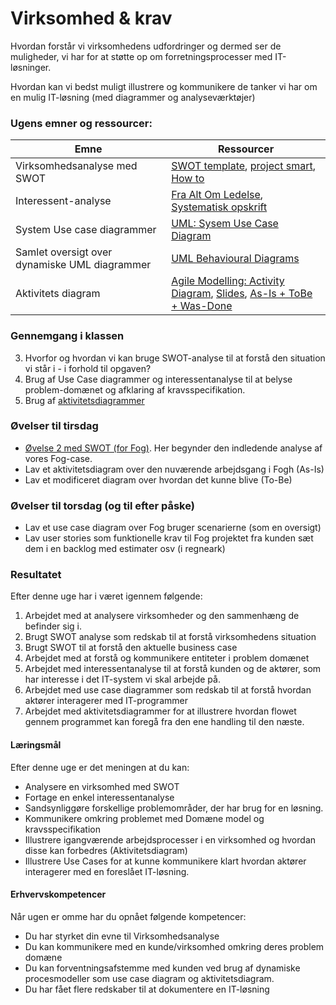 # Virksomhed & krav

Hvordan forstår vi virksomhedens udfordringer og dermed ser de muligheder, vi har for at støtte op om forretningsprocesser med IT-løsninger. 

Hvordan kan vi bedst muligt illustrere og kommunikere de tanker vi har om en mulig IT-løsning (med diagrammer og analyseværktøjer)

### Ugens emner og ressourcer:  

| Emne                                     | Ressourcer                               |
| --------------------------| ---------------------------------------- |
| Virksomhedsanalyse med SWOT| [SWOT template](https://docs.google.com/document/d/1dx_X541_HV2mQpov0UOZh4lDdvGmq-tSllhKzNhD0G8/edit?usp=sharing), [project smart](https://www.projectsmart.co.uk/swot-analysis.php), [How to](https://www.smartdraw.com/swot-analysis/) |
|Interessent-analyse| [Fra Alt Om Ledelse](https://altomledelse.dk/interessentanalyse/), [Systematisk opskrift](Interessentanalyse.pdf)|
| System Use case diagrammer               | [UML: Sysem Use Case Diagram](http://www.uml-diagrams.org/use-case-diagrams.html) |
| Samlet oversigt over dynamiske UML diagrammer | [UML Behavioural Diagrams](https://www.tutorialspoint.com/object_oriented_analysis_design/pdf/ooad_uml_behavioural_diagrams.pdf)|
| Aktivitets diagram        | [Agile Modelling: Activity Diagram](http://agilemodeling.com/style/activityDiagram.htm), [Slides](SWD_Lektion8_ActivityDiagrams.pdf), [As-Is + ToBe + Was-Done](activitydiagrams.md) |

### Gennemgang i klassen
3. Hvorfor og hvordan vi kan bruge SWOT-analyse til at forstå den situation vi står i - i forhold til opgaven?
4. Brug af Use Case diagrammer og interessentanalyse til at belyse problem-domænet og afklaring af kravsspecifikation.
5. Brug af [aktivitetsdiagrammer](SWD_Lektion8_ActivityDiagrams.pdf)


### Øvelser til tirsdag

- [Øvelse 2 med SWOT (for Fog)](fogcase.md). Her begynder den indledende analyse af vores Fog-case.
- Lav et aktivitetsdiagram over den nuværende arbejdsgang i Fogh (As-Is)
- Lav et modificeret diagram over hvordan det kunne blive (To-Be)

### Øvelser til torsdag (og til efter påske)
- Lav et use case diagram over Fog bruger scenarierne (som en oversigt)
- Lav user stories som funktionelle krav til Fog projektet fra kunden sæt dem i en backlog med estimater osv (i regneark)


### Resultatet

Efter denne uge har i været igennem følgende:

1. Arbejdet med at analysere virksomheder og den sammenhæng de befinder sig i.
2. Brugt SWOT analyse som redskab til at forstå virksomhedens situation
3. Brugt SWOT til at forstå den aktuelle business case
4. Arbejdet med at forstå og kommunikere entiteter i problem domænet
5. Arbejdet med interessentanalyse til at forstå kunden og de aktører, som har interesse i det IT-system vi skal arbejde på.
5. Arbejdet med use case diagrammer som redskab til at forstå hvordan aktører interagerer med IT-programmer
6. Arbejdet med aktivitetsdiagrammer for at illustrere hvordan flowet gennem programmet kan foregå fra den ene handling til den næste.

#### Læringsmål

Efter denne uge er det meningen at du kan:

- Analysere en virksomhed med SWOT
- Fortage en enkel interessentanalyse
- Sandsynliggøre forskellige problemområder, der har brug for en løsning.
- Kommunikere omkring problemet med Domæne model og kravsspecifikation
- Illustrere igangværende arbejdsprocesser i en virksomhed og hvordan disse kan forbedres (Aktivitetsdiagram)
- Illustrere Use Cases for at kunne kommunikere klart hvordan aktører interagerer med en foreslået IT-løsning.

#### Erhvervskompetencer

Når ugen er omme har du opnået følgende kompetencer:

- Du har styrket din evne til Virksomhedsanalyse
- Du kan kommunikere med en kunde/virksomhed omkring deres problem domæne
- Du kan forventningsafstemme med kunden ved brug af dynamiske procesmodeller som use case diagram og aktivitetsdiagram.
- Du har fået flere redskaber til at dokumentere en IT-løsning
  
